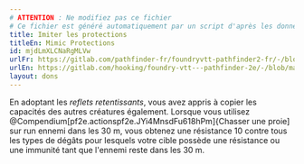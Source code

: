 ```yaml
---
# ATTENTION : Ne modifiez pas ce fichier
# Ce fichier est généré automatiquement par un script d'après les données du module Foundry VTT officiel et de sa traduction
title: Imiter les protections
titleEn: Mimic Protections
id: mjdLmXLCNaRgMLVw
urlFr: https://gitlab.com/pathfinder-fr/foundryvtt-pathfinder2-fr/-/blob/master/data/feats/mjdLmXLCNaRgMLVw.htm
urlEn: https://gitlab.com/hooking/foundry-vtt---pathfinder-2e/-/blob/master/packs/data/feats.db/mimic-protections.json
layout: dons
---
```

En adoptant les *reflets retentissants*, vous avez appris à copier les capacités des autres créatures également. Lorsque vous utilisez @Compendium[pf2e.actionspf2e.JYi4MnsdFu618hPm]{Chasser une proie] sur run ennemi dans les 30 m, vous obtenez une résistance 10 contre tous les types de dégâts pour lesquels votre cible possède une résistance ou une immunité tant que l'ennemi reste dans les 30 m.
